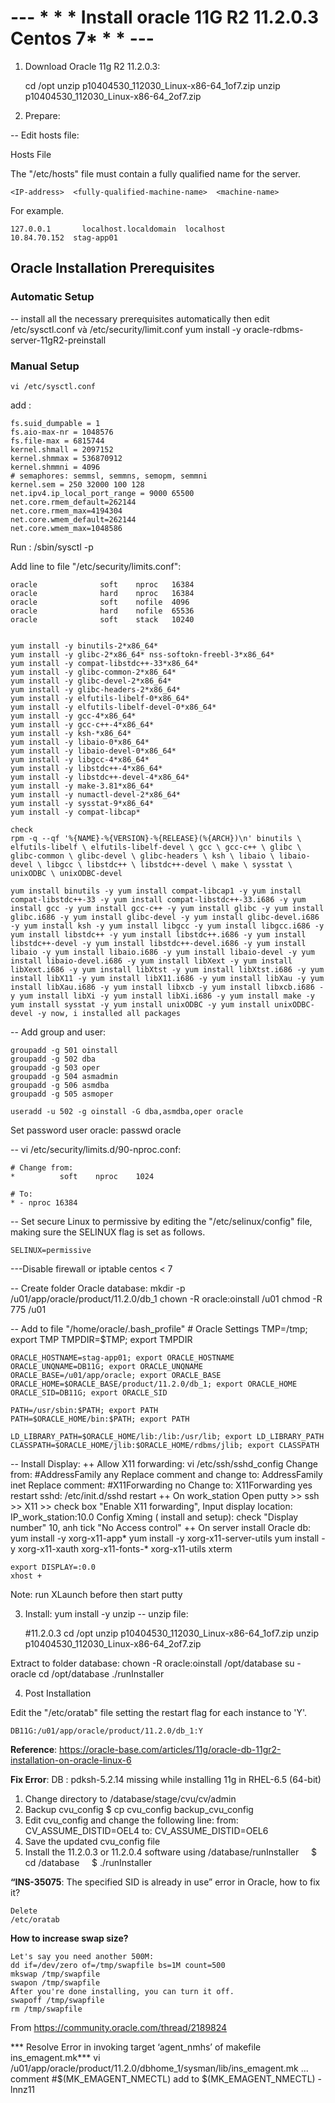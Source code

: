 
# --- * * * Install oracle 11G R2 11.2.0.3 Centos 7* * * ---

1. Download Oracle 11g R2 11.2.0.3:

	cd /opt
	unzip p10404530_112030_Linux-x86-64_1of7.zip
	unzip p10404530_112030_Linux-x86-64_2of7.zip

2. Prepare:

-- Edit hosts file:

Hosts File

The "/etc/hosts" file must contain a fully qualified name for the server.

	<IP-address>  <fully-qualified-machine-name>  <machine-name>
For example.

	127.0.0.1       localhost.localdomain  localhost
	10.84.70.152  stag-app01

## Oracle Installation Prerequisites
### Automatic Setup
--  install all the necessary prerequisites automatically then edit  /etc/sysctl.conf và /etc/security/limit.conf
	yum install -y oracle-rdbms-server-11gR2-preinstall

### Manual Setup

	vi /etc/sysctl.conf
add :

	fs.suid_dumpable = 1
	fs.aio-max-nr = 1048576
	fs.file-max = 6815744
	kernel.shmall = 2097152
	kernel.shmmax = 536870912
	kernel.shmmni = 4096
	# semaphores: semmsl, semmns, semopm, semmni
	kernel.sem = 250 32000 100 128
	net.ipv4.ip_local_port_range = 9000 65500
	net.core.rmem_default=262144
	net.core.rmem_max=4194304
	net.core.wmem_default=262144
	net.core.wmem_max=1048586

Run :
	/sbin/sysctl -p

Add line to file "/etc/security/limits.conf":

	oracle              soft    nproc   16384
	oracle              hard    nproc   16384
	oracle              soft    nofile  4096
	oracle              hard    nofile  65536
	oracle              soft    stack   10240


	yum install -y binutils-2*x86_64*
	yum install -y glibc-2*x86_64* nss-softokn-freebl-3*x86_64*
	yum install -y compat-libstdc++-33*x86_64*
	yum install -y glibc-common-2*x86_64*
	yum install -y glibc-devel-2*x86_64*
	yum install -y glibc-headers-2*x86_64*
	yum install -y elfutils-libelf-0*x86_64*
	yum install -y elfutils-libelf-devel-0*x86_64*
	yum install -y gcc-4*x86_64*
	yum install -y gcc-c++-4*x86_64*
	yum install -y ksh-*x86_64*
	yum install -y libaio-0*x86_64*
	yum install -y libaio-devel-0*x86_64*
	yum install -y libgcc-4*x86_64*
	yum install -y libstdc++-4*x86_64*
	yum install -y libstdc++-devel-4*x86_64*
	yum install -y make-3.81*x86_64*
	yum install -y numactl-devel-2*x86_64*
	yum install -y sysstat-9*x86_64*
	yum install -y compat-libcap*

	check 
	rpm -q --qf '%{NAME}-%{VERSION}-%{RELEASE}(%{ARCH})\n' binutils \ elfutils-libelf \ elfutils-libelf-devel \ gcc \ gcc-c++ \ glibc \ glibc-common \ glibc-devel \ glibc-headers \ ksh \ libaio \ libaio-devel \ libgcc \ libstdc++ \ libstdc++-devel \ make \ sysstat \ unixODBC \ unixODBC-devel 

	yum install binutils -y yum install compat-libcap1 -y yum install compat-libstdc++-33 -y yum install compat-libstdc++-33.i686 -y yum install gcc -y yum install gcc-c++ -y yum install glibc -y yum install glibc.i686 -y yum install glibc-devel -y yum install glibc-devel.i686 -y yum install ksh -y yum install libgcc -y yum install libgcc.i686 -y yum install libstdc++ -y yum install libstdc++.i686 -y yum install libstdc++-devel -y yum install libstdc++-devel.i686 -y yum install libaio -y yum install libaio.i686 -y yum install libaio-devel -y yum install libaio-devel.i686 -y yum install libXext -y yum install libXext.i686 -y yum install libXtst -y yum install libXtst.i686 -y yum install libX11 -y yum install libX11.i686 -y yum install libXau -y yum install libXau.i686 -y yum install libxcb -y yum install libxcb.i686 -y yum install libXi -y yum install libXi.i686 -y yum install make -y yum install sysstat -y yum install unixODBC -y yum install unixODBC-devel -y now, i installed all packages 

-- Add group and user:

	groupadd -g 501 oinstall
	groupadd -g 502 dba
	groupadd -g 503 oper
	groupadd -g 504 asmadmin
	groupadd -g 506 asmdba
	groupadd -g 505 asmoper

	useradd -u 502 -g oinstall -G dba,asmdba,oper oracle
Set password user oracle:
	passwd oracle

-- vi /etc/security/limits.d/90-nproc.conf:

	# Change from:
	*          soft    nproc    1024

	# To:
	* - nproc 16384

-- Set secure Linux to permissive by editing the "/etc/selinux/config" file, making sure the SELINUX flag is set as follows.

	SELINUX=permissive
---Disable firewall or iptable centos < 7

-- Create folder Oracle database:
	mkdir -p /u01/app/oracle/product/11.2.0/db_1
	chown -R oracle:oinstall /u01
	chmod -R 775 /u01

-- Add to file "/home/oracle/.bash_profile"
	# Oracle Settings
	TMP=/tmp; export TMP
	TMPDIR=$TMP; export TMPDIR

	ORACLE_HOSTNAME=stag-app01; export ORACLE_HOSTNAME
	ORACLE_UNQNAME=DB11G; export ORACLE_UNQNAME
	ORACLE_BASE=/u01/app/oracle; export ORACLE_BASE
	ORACLE_HOME=$ORACLE_BASE/product/11.2.0/db_1; export ORACLE_HOME
	ORACLE_SID=DB11G; export ORACLE_SID

	PATH=/usr/sbin:$PATH; export PATH
	PATH=$ORACLE_HOME/bin:$PATH; export PATH

	LD_LIBRARY_PATH=$ORACLE_HOME/lib:/lib:/usr/lib; export LD_LIBRARY_PATH
	CLASSPATH=$ORACLE_HOME/jlib:$ORACLE_HOME/rdbms/jlib; export CLASSPATH

-- Install Display:
 ++ Allow X11 forwarding:
 	vi /etc/ssh/sshd_config 
 	Change from:
		#AddressFamily any
 	Replace comment and change to:
		AddressFamily inet
	Replace comment: #X11Forwarding no
 	Change to:  X11Forwarding yes
 	restart sshd:   /etc/init.d/sshd restart
 ++ On work_station 
    Open putty >> ssh >> X11 >> check box "Enable X11 forwarding", Input display location: IP_work_station:10.0
    Config Xming ( install and setup): check "Display number" 10, anh tick "No Access control"
 ++ On server install Oracle db:
	yum install -y xorg-x11-app*
	yum install -y xorg-x11-server-utils
	yum install -y xorg-x11-xauth xorg-x11-fonts-* xorg-x11-utils xterm

	export DISPLAY=:0.0
 	xhost +
Note: run XLaunch before then start putty

3. Install:
yum install -y unzip
-- unzip file:

	#11.2.0.3
	cd /opt
	unzip p10404530_112030_Linux-x86-64_1of7.zip
	unzip p10404530_112030_Linux-x86-64_2of7.zip

Extract to folder database:	
	chown -R oracle:oinstall /opt/database
	su - oracle
	cd /opt/database
	./runInstaller


4. Post Installation

Edit the "/etc/oratab" file setting the restart flag for each instance to 'Y'.

	DB11G:/u01/app/oracle/product/11.2.0/db_1:Y

__Reference__: https://oracle-base.com/articles/11g/oracle-db-11gr2-installation-on-oracle-linux-6


**Fix Error**: DB : pdksh-5.2.14 missing while installing 11g in RHEL-6.5 (64-bit)

1. Change directory to <path>/database/stage/cvu/cv/admin
2. Backup cvu_config
$ cp cvu_config backup_cvu_config
3. Edit cvu_config and change the following line:
from:
CV_ASSUME_DISTID=OEL4
to:
CV_ASSUME_DISTID=OEL6
4. Save the updated cvu_config file
5. Install the 11.2.0.3 or 11.2.0.4 software using <path>/database/runInstaller
    $ cd <path>/database
    $ ./runInstaller

**“INS-35075**: The specified SID is already in use” error in Oracle, how to fix it?

	Delete 
	/etc/oratab
	
**How to increase swap size?**

	Let's say you need another 500M:
	dd if=/dev/zero of=/tmp/swapfile bs=1M count=500
	mkswap /tmp/swapfile
	swapon /tmp/swapfile
	After you're done installing, you can turn it off.
	swapoff /tmp/swapfile
	rm /tmp/swapfile

From <https://community.oracle.com/thread/2189824> 


*** Resolve Error in invoking target ‘agent_nmhs’ of makefile ins_emagent.mk***
 vi /u01/app/oracle/product/11.2.0/dbhome_1/sysman/lib/ins_emagent.mk
...
comment #$(MK_EMAGENT_NMECTL)
add to       $(MK_EMAGENT_NMECTL) -lnnz11










